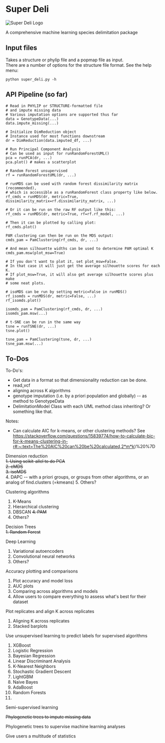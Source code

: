 # Super Deli  

![Super Deli Logo](https://github.com/btmartin721/super_deli/blob/master/logos/full_logo_1280x640.png)

A comprehensive machine learning species delimitation package

## Input files

Takes a structure or phylip file and a popmap file as input.  
There are a number of options for the structure file format. See the help menu:

```python super_deli.py -h```  

## API Pipeline (so far)

```
# Read in PHYLIP or STRUCTURE-formatted file
# and impute missing data
# Various imputation options are supported thus far
data = GenotypeData(...)
data.impute_missing(...)

# Initialize DimReduction object
# Instance used for most functions downstream
dr = DimReduction(data.imputed_df, ...)

# Run Principal Component Analysis
# Can be used as input for runRandomForestUML()
pca = runPCA(dr, ...)
pca.plot() # makes a scatterplot

# Random Forest unsupervised
rf = runRandomForestUML(dr, ...)

# runMDS can be used with random forest dissimilarity matrix (recommended),
# which is accessible as a runRandomForest class property like below.
rf_cmds = runMDS(dr, metric=True, dissimilarity_matrix=rf.dissimilarity_matrix, ...)

# Or it can be run on the raw RF output like this:
rf_cmds = runMDS(dr, metric=True, rf=rf.rf_model, ...)

# Then it can be plotted by calling plot:
rf_cmds.plot()

PAM clustering can then be run on the MDS output:
cmds_pam = PamClustering(rf_cmds, dr, ...)

# And mean silhouette widths can be used to determine PAM optimal K
cmds_pam.msw(plot_msw=True)

# If you don't want to plot it, set plot_msw=False.
# In that case it will just get the average silhouette scores for each K.
# If plot_msw=True, it will also get average silhouette scores plus make
# some neat plots.

# isoMDS can be run by setting metric=False in runMDS()
rf_isomds = runMDS(dr, metric=False, ...)
rf_isomds.plot()

isomds_pam = PamClustering(rf_cmds, dr, ...)
isomds_pam.msw(...)

# t-SNE can be run in the same way
tsne = runTSNE(dr, ...)
tsne.plot()

tsne_pam = PamClustering(tsne, dr, ...)
tsne_pam.msw(...)
```

## To-Dos


To-Do's:

- Get data in a format so that dimensionality reduction can be done.
- read_vcf
- aligning across K algorithms 
- genotype imputation (i.e. by a priori population and globally) -- as method to GenotypeData 
- DelimitationModel Class with each UML method class inheriting? Or something like that.

Notes:
- Can calculate AIC for k-means, or other clustering methods? See https://stackoverflow.com/questions/15839774/how-to-calculate-bic-for-k-means-clustering-in-r#:~:text=The%20AIC%20can%20be%20calculated,2*m*k)%20%7D 

Dimension reduction  
~~1. Using scikit-allel to do PCA~~  
~~2. cMDS~~  
~~3. isoMDS~~  
4. DAPC -- with a priori groups, or groups from other algorithms, or an analog of find.clusters (=kmeans)
5. Others?

Clustering algorithms
1. K-Means
2. Hierarchical clustering
3. DBSCAN
~~4. PAM~~  
5. Others?

Decision Trees  
~~1. Random Forest~~  

Deep Learning
1. Variational autoencoders
2. Convolutional neural networks
3. Others?

Accuracy plotting and comparisons
1. Plot accuracy and model loss
2. AUC plots
3. Comparing across algorithms and models
4. Allow users to compare everything to assess what's best for their dataset

Plot replicates and align K across replicates
1. Aligning K across replicates
2. Stacked barplots

Use unsupervised learning to predict labels for supervised algorithms
1. XGBoost
2. Logistic Regression
3. Bayesian Regression
4. Linear Discriminant Analysis
5. K-Nearest Neighbors
6. Stochastic Gradient Descent
7. LightGBM
8. Naive Bayes
9. AdaBoost
10. Random Forests
11. 

Semi-supervised learning  

~~Phylogenetic trees to impute missing data~~  

Phylogenetic trees to supervise machine learning analyses


Give users a multitude of statistics
